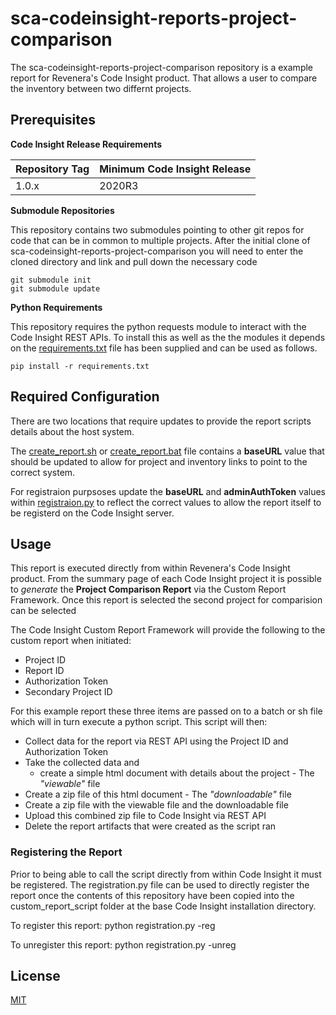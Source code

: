 # sca-codeinsight-reports-project-comparison

The sca-codeinsight-reports-project-comparison repository is a example report for Revenera's Code Insight product. That allows a user to compare the inventory between two differnt projects.

## Prerequisites

 **Code Insight Release Requirements**
  
|Repository Tag|Minimum Code Insight Release  |
|--|--|
|1.0.x |2020R3  |


**Submodule Repositories**

This repository contains two submodules pointing to other git repos for code that can be in common to multiple projects.  After the initial clone of sca-codeinsight-reports-project-comparison you will need to enter the cloned directory and link and pull down the necessary code

    git submodule init
    git submodule update

**Python Requirements**

This repository requires the python requests module to interact with the Code Insight REST APIs.  To install this as well as the the modules it depends on the [requirements.txt](requirements.txt) file has been supplied and can be used as follows.

    pip install -r requirements.txt    

## Required Configuration

There are two locations that require updates to provide the report scripts details about the host system.

The [create_report.sh](create_report.sh) or [create_report.bat](create_report.bat) file contains a **baseURL** value that should be updated to allow for project and inventory links to point to the correct system. 

For registraion purpsoses update the **baseURL** and **adminAuthToken** values within [registraion.py](registration.py) to reflect the correct values to allow the report itself to be registerd on the Code Insight server.    

## Usage

This report is executed directly from within Revenera's Code Insight product. From the summary page of each Code Insight project it is possible to *generate* the **Project Comparison Report** via the Custom Report Framework.  Once this report is selected the second project for comparision can be selected

The Code Insight Custom Report Framework will provide the following to the custom report when initiated:

- Project ID
- Report ID
- Authorization Token
- Secondary Project ID

For this example report these three items are passed on to a batch or sh file which will in turn execute a python script. This script will then:

- Collect data for the report via REST API using the Project ID and Authorization Token
- Take the collected data and 
	- create a simple html document with details about the project - The *"viewable"* file
- Create a zip file of this html document - The *"downloadable"* file
- Create a zip file with the viewable file and the downloadable file
- Upload this combined zip file to Code Insight via REST API
- Delete the report artifacts that were created as the script ran

  
### Registering the Report

Prior to being able to call the script directly from within Code Insight it must be registered. The registration.py file can be used to directly register the report once the contents of this repository have been copied into the custom_report_script folder at the base Code Insight installation directory.

To register this report:
    python registration.py -reg

To unregister this report:
    python registration.py -unreg

## License

[MIT](LICENSE.TXT)